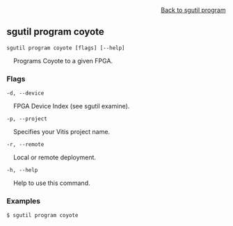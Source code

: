 <div id="readme" class="Box-body readme blob js-code-block-container">
<article class="markdown-body entry-content p-3 p-md-6" itemprop="text">
<p align="right">
<a href="https://github.com/fpgasystems/hacc/blob/main/cli/docs/sgutil-program.md#sgutil-program">Back to sgutil program</a>
</p>

## sgutil program coyote

<code>sgutil program coyote [flags] [--help]</code>
<p>
  &nbsp; &nbsp; Programs Coyote to a given FPGA.
</p>

### Flags
<code>-d, --device <string></code>
<p>
  &nbsp; &nbsp; FPGA Device Index (see sgutil examine).
</p>

<code>-p, --project <string></code>
<p>
  &nbsp; &nbsp; Specifies your Vitis project name.
</p>

<code>-r, --remote <string></code>
<p>
  &nbsp; &nbsp; Local or remote deployment.
</p>

<code>-h, --help <string></code>
<p>
  &nbsp; &nbsp; Help to use this command.
</p>

### Examples
```
$ sgutil program coyote
```